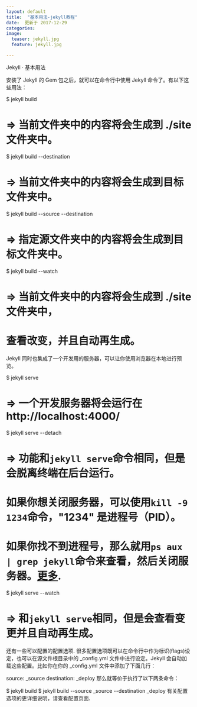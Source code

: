 ```yaml
---
layout: default
title:  "基本用法-jekyll教程"
date:  更新于 2017-12-29
categories: 
image:
  teaser: jekyll.jpg
  feature: jekyll.jpg

---
```


Jekyll · 基本用法


安装了 Jekyll 的 Gem 包之后，就可以在命令行中使用 Jekyll 命令了。有以下这些用法：

$ jekyll build
# => 当前文件夹中的内容将会生成到 ./site 文件夹中。

$ jekyll build --destination <destination>
# => 当前文件夹中的内容将会生成到目标文件夹<destination>中。

$ jekyll build --source <source> --destination <destination>
# => 指定源文件夹<source>中的内容将会生成到目标文件夹<destination>中。

$ jekyll build --watch
# => 当前文件夹中的内容将会生成到 ./site 文件夹中，
#    查看改变，并且自动再生成。
Jekyll 同时也集成了一个开发用的服务器，可以让你使用浏览器在本地进行预览。

$ jekyll serve
# => 一个开发服务器将会运行在 http://localhost:4000/

$ jekyll serve --detach
# => 功能和`jekyll serve`命令相同，但是会脱离终端在后台运行。
#    如果你想关闭服务器，可以使用`kill -9 1234`命令，"1234" 是进程号（PID）。
#    如果你找不到进程号，那么就用`ps aux | grep jekyll`命令来查看，然后关闭服务器。[更多](http://unixhelp.ed.ac.uk/shell/jobz5.html).

$ jekyll serve --watch
# => 和`jekyll serve`相同，但是会查看变更并且自动再生成。
还有一些可以配置的配置选项. 很多配置选项既可以在命令行中作为标识(flags)设定，也可以在源文件根目录中的 _config.yml 文件中进行设定。Jekyll 会自动加载这些配置。比如你在你的 _config.yml 文件中添加了下面几行：

source:      _source
destination: _deploy
那么就等价于执行了以下两条命令：

$ jekyll build
$ jekyll build --source _source --destination _deploy
有关配置选项的更详细说明，请查看配置页面.